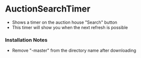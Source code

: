 # AuctionSearchTimer
- Shows a timer on the auction house "Search" button
- This timer will show you when the next refresh is possible

### Installation Notes
- Remove "-master" from the directory name after downloading